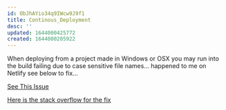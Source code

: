 ```yaml
---
id: ObJhAYio34q9IWcw9J9f1
title: Continous_Deployment
desc: ''
updated: 1644000425772
created: 1644000205922
---
```


When deploying from a project made in Windows or OSX you may run into the build failing due to case sensitive file names... happened to me on Netlify see below to fix...

[See This Issue](https://answers.netlify.com/t/support-guide-netlify-app-builds-locally-but-fails-on-deploy-case-sensitivity/10754)

[Here is the stack overflow for the fix](https://stackoverflow.com/questions/17683458/how-do-i-commit-case-sensitive-only-filename-changes-in-git)